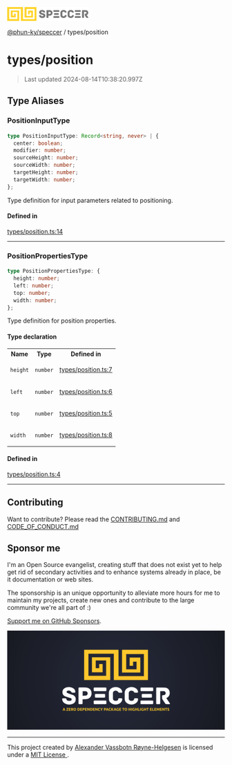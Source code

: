 <img alt="SPECCER logo" src="https://raw.githubusercontent.com/phun-ky/speccer/main/public/logo-speccer-horizontal-colored-package.svg?raw=true" style="max-height:32px;"/>

[@phun-ky/speccer](../README.md) / types/position

# types/position

> Last updated 2024-08-14T10:38:20.997Z

## Type Aliases

### PositionInputType

```ts
type PositionInputType: Record<string, never> | {
  center: boolean;
  modifier: number;
  sourceHeight: number;
  sourceWidth: number;
  targetHeight: number;
  targetWidth: number;
};
```

Type definition for input parameters related to positioning.

#### Defined in

[types/position.ts:14](https://github.com/phun-ky/speccer/blob/main/src/types/position.ts#L14)

***

### PositionPropertiesType

```ts
type PositionPropertiesType: {
  height: number;
  left: number;
  top: number;
  width: number;
};
```

Type definition for position properties.

#### Type declaration

<table>
<tr>
<th>Name</th>
<th>Type</th>
<th>Defined in</th>
</tr>
<tr>
<td>

`height`

</td>
<td>

`number`

</td>
<td>

[types/position.ts:7](https://github.com/phun-ky/speccer/blob/main/src/types/position.ts#L7)

</td>
</tr>
<tr>
<td>

`left`

</td>
<td>

`number`

</td>
<td>

[types/position.ts:6](https://github.com/phun-ky/speccer/blob/main/src/types/position.ts#L6)

</td>
</tr>
<tr>
<td>

`top`

</td>
<td>

`number`

</td>
<td>

[types/position.ts:5](https://github.com/phun-ky/speccer/blob/main/src/types/position.ts#L5)

</td>
</tr>
<tr>
<td>

`width`

</td>
<td>

`number`

</td>
<td>

[types/position.ts:8](https://github.com/phun-ky/speccer/blob/main/src/types/position.ts#L8)

</td>
</tr>
</table>

#### Defined in

[types/position.ts:4](https://github.com/phun-ky/speccer/blob/main/src/types/position.ts#L4)

***

## Contributing

Want to contribute? Please read the [CONTRIBUTING.md](https://github.com/phun-ky/speccer/blob/main/CONTRIBUTING.md) and [CODE_OF_CONDUCT.md](https://github.com/phun-ky/speccer/blob/main/CODE_OF_CONDUCT.md)

## Sponsor me

I'm an Open Source evangelist, creating stuff that does not exist yet to help get rid of secondary activities and to enhance systems already in place, be it documentation or web sites.

The sponsorship is an unique opportunity to alleviate more hours for me to maintain my projects, create new ones and contribute to the large community we're all part of :)

[Support me on GitHub Sponsors](https://github.com/sponsors/phun-ky).

![Speccer banner, with logo and slogan: A zero dependency package to highlight elements](https://github.com/phun-ky/speccer/blob/main/public/speccer-banner.png?raw=true)

***
<p class="ph">
  This project created by
  <a rel="noopener noreferrer" target="_blank" class="ph" href="http://phun-ky.net" property="cc:attributionName">
    Alexander Vassbotn Røyne-Helgesen</a>
  is licensed under a
  <a rel="noopener noreferrer" target="_blank" class="ph" href="https://choosealicense.com/licenses/mit/">
    MIT License </a>.
</p>
